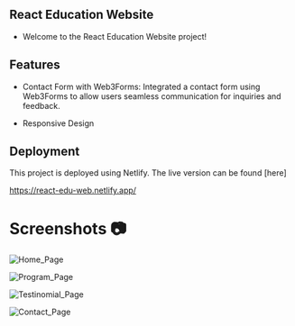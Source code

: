 
## React Education Website

- Welcome to the React Education Website project!

## Features

- Contact Form with Web3Forms: Integrated a contact form using Web3Forms to allow users seamless communication for inquiries and feedback.

- Responsive Design

## Deployment

This project is deployed using Netlify. The live version can be found 
[here]

https://react-edu-web.netlify.app/


# Screenshots 📷

![Home_Page](https://github.com/Saurabh9527/React-Education-Website/assets/136837795/93c394c8-e210-4183-85d6-fe1b05f10931)


![Program_Page](https://github.com/Saurabh9527/React-Education-Website/assets/136837795/f6b65814-03c9-4fd2-bd52-68ab45a83bfa)


![Testinomial_Page](https://github.com/Saurabh9527/React-Education-Website/assets/136837795/6bedc5db-592c-4987-aad8-a331d4993e34)


![Contact_Page](https://github.com/Saurabh9527/React-Education-Website/assets/136837795/21492e2c-12d3-41d5-8e3a-15b3868f7b10)








